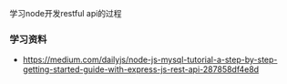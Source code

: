 学习node开发restful api的过程

### 学习资料
* https://medium.com/dailyjs/node-js-mysql-tutorial-a-step-by-step-getting-started-guide-with-express-js-rest-api-287858df4e8d
